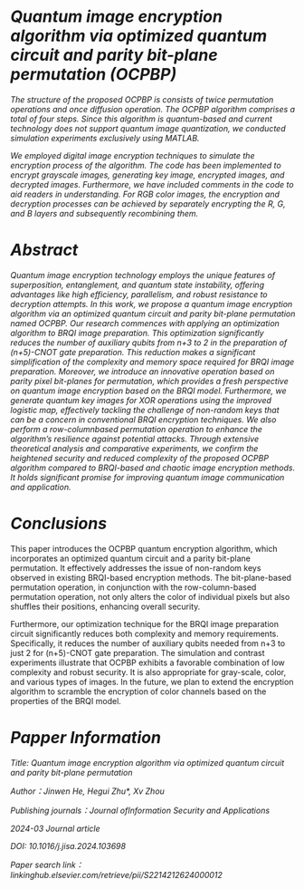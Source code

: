 # _Quantum image encryption algorithm via optimized quantum circuit and parity bit-plane permutation (OCPBP)_
_The structure of the proposed OCPBP is consists of twice permutation operations and once diffusion operation.
The OCPBP algorithm comprises a total of four steps. 
Since this algorithm is quantum-based and current technology does not support quantum image quantization, we conducted simulation experiments exclusively using MATLAB._

_We employed digital image encryption techniques to simulate the encryption process of the algorithm.
The code has been implemented to encrypt grayscale images, generating key image, encrypted images, and decrypted images. 
Furthermore, we have included comments in the code to aid readers in understanding.
For RGB color images, the encryption and decryption processes can be achieved by separately encrypting the R, G, and B layers and subsequently recombining them._

# _Abstract_

_Quantum image encryption technology employs the unique features of superposition, entanglement, and
quantum state instability, offering advantages like high efficiency, parallelism, and robust resistance to
decryption attempts. In this work, we propose a quantum image encryption algorithm via an optimized
quantum circuit and parity bit-plane permutation named OCPBP. Our research commences with applying
an optimization algorithm to BRQI image preparation. This optimization significantly reduces the number
of auxiliary qubits from n+3 to 2 in the preparation of (n+5)-CNOT gate preparation. This reduction makes a
significant simplification of the complexity and memory space required for BRQI image preparation. Moreover,
we introduce an innovative operation based on parity pixel bit-planes for permutation, which provides a fresh
perspective on quantum image encryption based on the BRQI model. Furthermore, we generate quantum key
images for XOR operations using the improved logistic map, effectively tackling the challenge of non-random
keys that can be a concern in conventional BRQI encryption techniques. We also perform a row-columnbased
 permutation operation to enhance the algorithm’s resilience against potential attacks. Through extensive
theoretical analysis and comparative experiments, we confirm the heightened security and reduced complexity
of the proposed OCPBP algorithm compared to BRQI-based and chaotic image encryption methods. It holds
significant promise for improving quantum image communication and application._

# _Conclusions_

This paper introduces the OCPBP quantum encryption algorithm, which incorporates an optimized quantum circuit and a parity bit-plane permutation.  It effectively addresses the issue of non-random keys observed in existing BRQI-based encryption methods.  The bit-plane-based permutation operation, in conjunction with the row-column-based permutation operation, not only alters the color of individual pixels but also shuffles their positions, enhancing overall security.

Furthermore, our optimization technique for the BRQI image preparation circuit significantly reduces both complexity and memory requirements. Specifically, it reduces the number of auxiliary qubits needed from n+3 to just 2 for (n+5)-CNOT gate preparation. The simulation and contrast experiments illustrate that OCPBP exhibits a favorable combination of low complexity and robust security. It is also appropriate for gray-scale, color, and various types of images. In the future, we plan to extend the encryption algorithm to scramble the encryption of color channels based on the properties of the BRQI model.

# _Papper Information_

_Title: Quantum image encryption algorithm via optimized quantum circuit and parity bit-plane permutation_

_Author：Jinwen He, Hegui Zhu*, Xv Zhou_

_Publishing journals：Journal ofInformation Security and Applications_

_2024-03 Journal article_

_DOI: 10.1016/j.jisa.2024.103698_

_Paper search link：linkinghub.elsevier.com/retrieve/pii/S2214212624000012_
